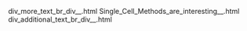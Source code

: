 div_more_text_br_div__.html
Single_Cell_Methods_are_interesting__.html
div_additional_text_br_div__.html